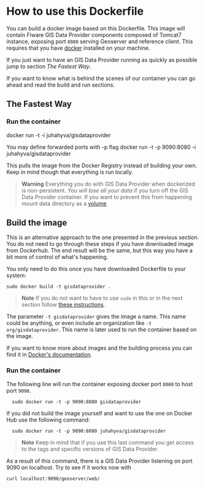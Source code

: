 # How to use this Dockerfile

You can build a docker image based on this Dockerfile. This image will contain Fiware GIS Data Provider components composed of Tomcat7 instance, exposing port `8080` serving Geoserver and reference client. This requires that you have [docker](https://docs.docker.com/installation/) installed on your machine.

If you just want to have an GIS Data Provider running as quickly as possible jump to section *The Fastest Way*.

If you want to know what is behind the scenes of our container you can go ahead and read the build and run sections.

## The Fastest Way

### Run the container

docker run -t -i juhahyva/gisdataprovider

You may define forwarded ports with -p flag
docker run -t -p 9090:8080 -i juhahyva/gisdataprovider


This pulls the image from the Docker Registry instead of building your own. Keep in mind though that everything is run locally. 

> **Warning**
> Everything you do with GIS Data Provider when dockerized is non-persistent. *You will lose all your data* if you turn off the GIS Data Provider container.
> If you want to prevent this from happening mount data directory as a [volume](https://docs.docker.com/userguide/dockervolumes/)

## Build the image

This is an alternative approach to the one presented in the previous section. You do not need to go through these steps if you have downloaded image from Dockerhub. The end result will be the same, but this way you have a bit more of control of what's happening.

You only need to do this once you have downloaded Dockerfile to your system:

    sudo docker build -t gisdataprovider .

> **Note**
> If you do not want to have to use `sudo` in this or in the next section follow [these instructions](http://askubuntu.com/questions/477551/how-can-i-use-docker-without-sudo).


The parameter `-t gisdataprovider` gives the image a name. This name could be anything, or even include an organization like `-t org/gisdataprovider`. This name is later used to run the container based on the image.

If you want to know more about images and the building process you can find it in [Docker's documentation](https://docs.docker.com/userguide/dockerimages/).
    
### Run the container

The following line will run the container exposing docker port `8080` to host port `9090`.

      sudo docker run -t -p 9090:8080 gisdataprovider

If you did not build the image yourself and want to use the one on Docker Hub use the following command:

      sudo docker run -t -p 9090:8080 juhahyva/gisdataprovider

> **Note**
> Keep in mind that if you use this last command you get access to the tags and specific versions of GIS Data Provider.

As a result of this command, there is a GIS Data Provider listening on port 9090 on localhost. Try to see if it works now with

    curl localhost:9090/geoserver/web/

